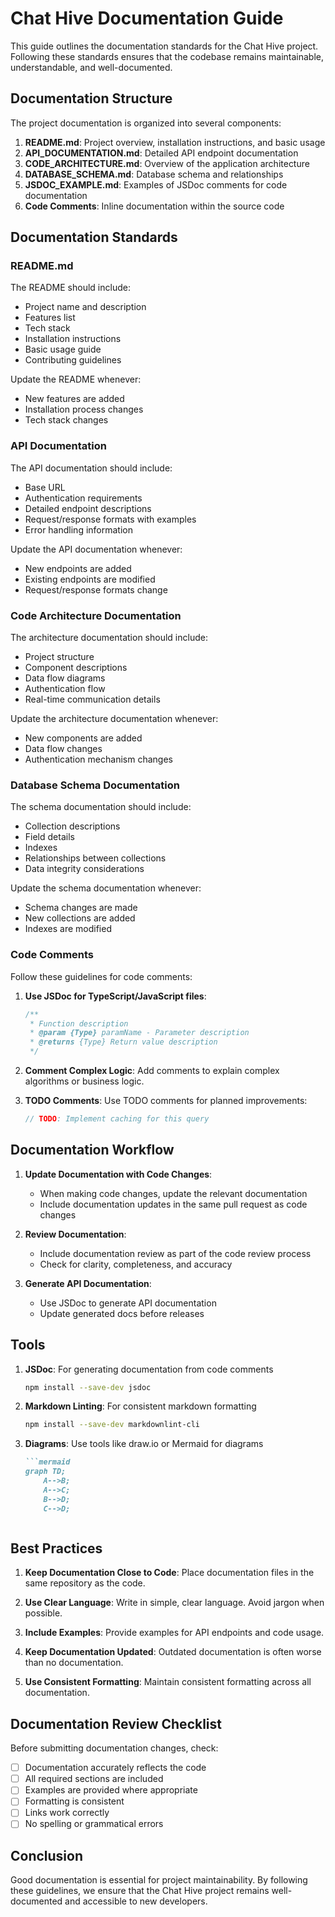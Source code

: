 # Chat Hive Documentation Guide

This guide outlines the documentation standards for the Chat Hive project. Following these standards ensures that the codebase remains maintainable, understandable, and well-documented.

## Documentation Structure

The project documentation is organized into several components:

1. **README.md**: Project overview, installation instructions, and basic usage
2. **API_DOCUMENTATION.md**: Detailed API endpoint documentation
3. **CODE_ARCHITECTURE.md**: Overview of the application architecture
4. **DATABASE_SCHEMA.md**: Database schema and relationships
5. **JSDOC_EXAMPLE.md**: Examples of JSDoc comments for code documentation
6. **Code Comments**: Inline documentation within the source code

## Documentation Standards

### README.md

The README should include:

- Project name and description
- Features list
- Tech stack
- Installation instructions
- Basic usage guide
- Contributing guidelines

Update the README whenever:
- New features are added
- Installation process changes
- Tech stack changes

### API Documentation

The API documentation should include:

- Base URL
- Authentication requirements
- Detailed endpoint descriptions
- Request/response formats with examples
- Error handling information

Update the API documentation whenever:
- New endpoints are added
- Existing endpoints are modified
- Request/response formats change

### Code Architecture Documentation

The architecture documentation should include:

- Project structure
- Component descriptions
- Data flow diagrams
- Authentication flow
- Real-time communication details

Update the architecture documentation whenever:
- New components are added
- Data flow changes
- Authentication mechanism changes

### Database Schema Documentation

The schema documentation should include:

- Collection descriptions
- Field details
- Indexes
- Relationships between collections
- Data integrity considerations

Update the schema documentation whenever:
- Schema changes are made
- New collections are added
- Indexes are modified

### Code Comments

Follow these guidelines for code comments:

1. **Use JSDoc for TypeScript/JavaScript files**:
   ```typescript
   /**
    * Function description
    * @param {Type} paramName - Parameter description
    * @returns {Type} Return value description
    */
   ```

2. **Comment Complex Logic**:
   Add comments to explain complex algorithms or business logic.

3. **TODO Comments**:
   Use TODO comments for planned improvements:
   ```typescript
   // TODO: Implement caching for this query
   ```

## Documentation Workflow

1. **Update Documentation with Code Changes**:
   - When making code changes, update the relevant documentation
   - Include documentation updates in the same pull request as code changes

2. **Review Documentation**:
   - Include documentation review as part of the code review process
   - Check for clarity, completeness, and accuracy

3. **Generate API Documentation**:
   - Use JSDoc to generate API documentation
   - Update generated docs before releases

## Tools

1. **JSDoc**: For generating documentation from code comments
   ```bash
   npm install --save-dev jsdoc
   ```

2. **Markdown Linting**: For consistent markdown formatting
   ```bash
   npm install --save-dev markdownlint-cli
   ```

3. **Diagrams**: Use tools like draw.io or Mermaid for diagrams
   ```markdown
   ```mermaid
   graph TD;
       A-->B;
       A-->C;
       B-->D;
       C-->D;
   ```
   ```

## Best Practices

1. **Keep Documentation Close to Code**:
   Place documentation files in the same repository as the code.

2. **Use Clear Language**:
   Write in simple, clear language. Avoid jargon when possible.

3. **Include Examples**:
   Provide examples for API endpoints and code usage.

4. **Keep Documentation Updated**:
   Outdated documentation is often worse than no documentation.

5. **Use Consistent Formatting**:
   Maintain consistent formatting across all documentation.

## Documentation Review Checklist

Before submitting documentation changes, check:

- [ ] Documentation accurately reflects the code
- [ ] All required sections are included
- [ ] Examples are provided where appropriate
- [ ] Formatting is consistent
- [ ] Links work correctly
- [ ] No spelling or grammatical errors

## Conclusion

Good documentation is essential for project maintainability. By following these guidelines, we ensure that the Chat Hive project remains well-documented and accessible to new developers. 